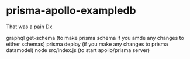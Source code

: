 # prisma-apollo-exampledb
That was a pain Dx

graphql get-schema (to make prisma schema if you amde any changes to either schemas)
prisma deploy (if you make any changes to prisma datamodel)
node src/index.js (to start apollo/prisma server)
